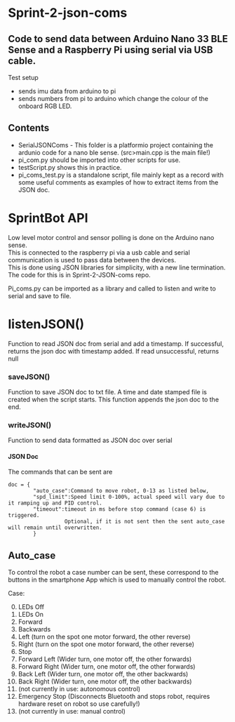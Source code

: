 # Sprint-2-json-coms
## Code to send data between Arduino Nano 33 BLE Sense and a Raspberry Pi using serial via USB cable.

Test setup 
- sends imu data from arduino to pi 
- sends numbers from pi to arduino which change the colour of the onboard RGB LED. 

## Contents
- SerialJSONComs - This folder is a platformio project containing the ardunio code for a nano ble sense. (src>main.cpp is the main file!)
- pi_com.py should be imported into other scripts for use.
- testScript.py shows this in practice. 
- pi_coms_test.py is a standalone script, file mainly kept as a record with some useful comments as examples of how to extract items from the JSON doc.

# SprintBot API
Low level motor control and sensor polling is done on the Arduino nano sense.  
This is connected to the raspberry pi via a usb cable and serial communication is used to pass data between the devices.  
This is done using JSON libraries for simplicity, with a new line termination.   
The code for this is in Sprint-2-JSON-coms repo.  

Pi_coms.py can be imported as a library and called to listen and write to serial and save to file. 

# listenJSON()
Function to read JSON doc from serial and add a timestamp.
If successful, returns the json doc with timestamp added.
If read unsuccessful, returns null

### saveJSON()
Function to save JSON doc to txt file.
A time and date stamped file is created when the script starts.
This function appends the json doc to the end.

### writeJSON()
Function to send data formatted as JSON doc over serial

#### JSON Doc
The commands that can be sent are
```
doc = {
        "auto_case":Command to move robot, 0-13 as listed below,
        "spd_limit":Speed limit 0-100%, actual speed will vary due to it ramping up and PID control. 
        "timeout":timeout in ms before stop command (case 6) is triggered. 
                  Optional, if it is not sent then the sent auto_case will remain until overwritten. 
        }
```

## Auto_case
To control the robot a case number can be sent, these correspond to the buttons in the smartphone App which is used to manually control the robot. 

Case:

0. LEDs Off
1. LEDs On
2. Forward
3. Backwards
4. Left (turn on the spot one motor forward, the other reverse)
5. Right (turn on the spot one motor forward, the other reverse)
6. Stop
7. Forward Left (Wider turn, one motor off, the other forwards)
8. Forward Right (Wider turn, one motor off, the other forwards)
9. Back Left (Wider turn, one motor off, the other backwards)
10. Back Right (Wider turn, one motor off, the other backwards)
11. (not currently in use: autonomous control)
12. Emergency Stop (Disconnects Bluetooth and stops robot, requires hardware reset on robot so use carefully!)
13. (not currently in use: manual control)


